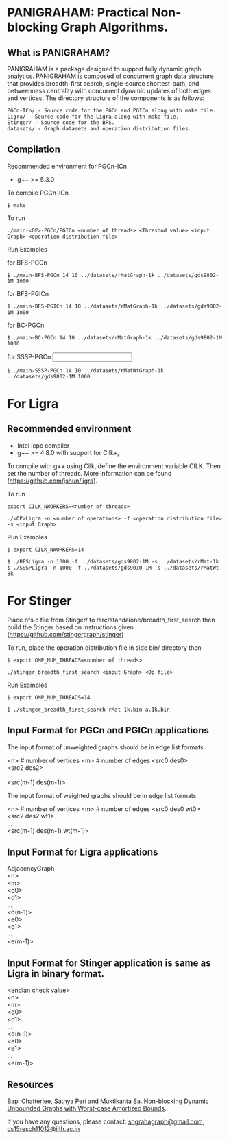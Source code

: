 PANIGRAHAM: Practical Non-blocking Graph Algorithms. 
==================

What is PANIGRAHAM?
-----------------


PANIGRAHAM is a package designed to support fully dynamic graph analytics. PANIGRAHAM  is composed of concurrent graph data structure that provides breadth-first search, single-source shortest-path, and betweenness centrality with concurrent dynamic updates of both edges and vertices.  The directory structure of the components is as follows:

    PGCn-ICn/ - Source code for the PGCn and PGICn along with make file.
    Ligra/ - Source code for the Ligra along with make file.
    Stinger/ - Source code for the BFS.
    datasets/ - Graph datasets and operation distribution files.

Compilation
--------

Recommended environment for PGCn-ICn

* g++ &gt;= 5.3.0

To compile PGCn-ICn

```
$ make 
```

To run
```
./main-<OP>-PGCn/PGICn <number of threads> <Threshod value> <input Graph> <operation distribution file>
```
Run Examples

for BFS-PGCn

```
$ ./main-BFS-PGCn 14 10 ../datasets/rMatGraph-1k ../datasets/gds9802-1M 1000
```
for BFS-PGICn
```
$ ./main-BFS-PGICn 14 10 ../datasets/rMatGraph-1k ../datasets/gds9802-1M 1000
```
for BC-PGCn
```
$ ./main-BC-PGCn 14 10 ../datasets/rMatGraph-1k ../datasets/gds9802-1M 1000
```
for SSSP-PGCn <input weighted graph> 
```
$ ./main-SSSP-PGCn 14 10 ../datasets/rMatWtGraph-1k ../datasets/gds9802-1M 1000
```


For Ligra
===========

Recommended environment
---------

* Intel icpc compiler
* g++ &gt;= 4.8.0 with support for Cilk+, 

To compile with g++ using Cilk, define the environment variable CILK. Then set the number of threads. More information can be found (https://github.com/jshun/ligra).

To run
```
export CILK_NWORKERS=<number of threads>

./<OP>Ligra -n <number of operations> -f <operation distribution file> -s <input Graph>
```
Run Examples

```
$ export CILK_NWORKERS=14

$ ./BFSLigra -n 1000 -f ../datasets/gds9802-1M -s ../datasets/rMat-1k
$ ./SSSPLigra -n 1000 -f ../datasets/gds9010-1M -s ../datasets/rMatWt-8k 
```

For Stinger
===========
Place bfs.c file from Stinger/ to /src/standalone/breadth_first_search then build the Stinger based on instructions given (https://github.com/stingergraph/stinger)

To run, place the operation distribution file in side bin/ directory then 
```
$ export OMP_NUM_THREADS=<number of threads>

./stinger_breadth_first_search <input Graph> <Op file> 
```
Run Examples 

```
$ export OMP_NUM_THREADS=14

$ ./stinger_breadth_first_search rMat-1k.bin a.1k.bin 
```

Input Format for PGCn and PGICn applications
-----------

The input format of unweighted graphs should be in edge list formats 

&lt;n>   # number of vertices
&lt;m>   # number of edges
&lt;src0 des0>  
&lt;src2 des2>  
...  
&lt;src(m-1) des(m-1)>  

The input format of weighted graphs should be in edge list formats 

&lt;n>   # number of vertices
&lt;m>   # number of edges
&lt;src0 des0 wt0>  
&lt;src2 des2 wt1>  
...  
&lt;src(m-1) des(m-1) wt(m-1)>  


Input Format for Ligra applications
-----------
AdjacencyGraph  
&lt;n>  
&lt;m>  
&lt;o0>  
&lt;o1>  
...  
&lt;o(n-1)>  
&lt;e0>  
&lt;e1>  
...  
&lt;e(m-1)>  


Input Format for Stinger application is same as Ligra in binary format.
-----------
&lt;endian check value>  
&lt;n>  
&lt;m>  
&lt;o0>  
&lt;o1>  
...  
&lt;o(n-1)>  
&lt;e0>  
&lt;e1>  
...  
&lt;e(m-1)>  




Resources  
-------- 
Bapi Chatterjee, Sathya Peri and Muktikanta Sa. [Non-blocking Dynamic Unbounded Graphs with Worst-case Amortized Bounds](https://arxiv.org/abs/2003.01697). 


If you have any questions, please contact: sngrahagraph@gmail.com, cs15resch11012@iith.ac.in

